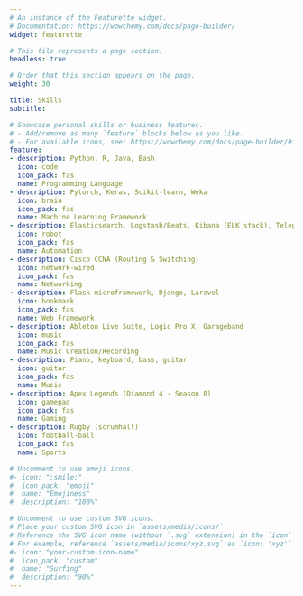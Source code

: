 ```yaml
---
# An instance of the Featurette widget.
# Documentation: https://wowchemy.com/docs/page-builder/
widget: featurette

# This file represents a page section.
headless: true

# Order that this section appears on the page.
weight: 30

title: Skills
subtitle:

# Showcase personal skills or business features.
# - Add/remove as many `feature` blocks below as you like.
# - For available icons, see: https://wowchemy.com/docs/page-builder/#icons
feature:
- description: Python, R, Java, Bash
  icon: code
  icon_pack: fas
  name: Programming Language
- description: Pytorch, Keras, Scikit-learn, Weka
  icon: brain
  icon_pack: fas
  name: Machine Learning Framework
- description: Elasticsearch, Logstash/Beats, Kibana (ELK stack), Telegram Bot
  icon: robot
  icon_pack: fas
  name: Automation
- description: Cisco CCNA (Routing & Switching)
  icon: network-wired
  icon_pack: fas
  name: Networking
- description: Flask microframework, Django, Laravel
  icon: bookmark
  icon_pack: fas
  name: Web Framework
- description: Ableton Live Suite, Logic Pro X, Garageband
  icon: music
  icon_pack: fas
  name: Music Creation/Recording
- description: Piano, keyboard, bass, guitar
  icon: guitar
  icon_pack: fas
  name: Music
- description: Apex Legends (Diamond 4 - Season 8)
  icon: gamepad
  icon_pack: fas
  name: Gaming
- description: Rugby (scrumhalf)
  icon: football-ball
  icon_pack: fas
  name: Sports

# Uncomment to use emoji icons.
#- icon: ":smile:"
#  icon_pack: "emoji"
#  name: "Emojiness"
#  description: "100%"  

# Uncomment to use custom SVG icons.
# Place your custom SVG icon in `assets/media/icons/`.
# Reference the SVG icon name (without `.svg` extension) in the `icon` field.
# For example, reference `assets/media/icons/xyz.svg` as `icon: 'xyz'`
#- icon: "your-custom-icon-name"
#  icon_pack: "custom"
#  name: "Surfing"
#  description: "90%"
---
```

